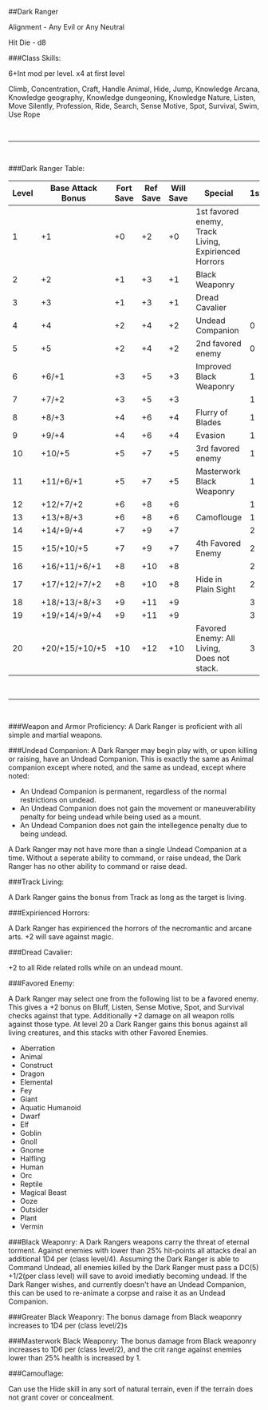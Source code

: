 ##Dark Ranger

Alignment - Any Evil or Any Neutral

Hit Die - d8

###Class Skills:

6+Int mod per level.  x4 at first level

Climb, Concentration, Craft, Handle Animal, Hide, Jump, Knowledge Arcana, Knowledge geography, Knowledge dungeoning, Knowledge Nature, Listen, Move Silently, Profession, Ride, Search, Sense Motive, Spot, Survival, Swim, Use Rope

<br>
<hr>
<br>

###Dark Ranger Table:

| Level | Base Attack Bonus | Fort Save | Ref Save | Will Save | Special                                                           | 1st | 2nd | 3rd | 4th |
|-------|-------------------|-----------|----------|-----------|-------------------------------------------------------------------|-----|-----|-----|-----|
| 1     | +1                | +0        | +2       | +0        | 1st favored enemy, Track Living, Expirienced Horrors              |     |     |     |     |
| 2     | +2                | +1        | +3       | +1        | Black Weaponry                                                    |     |     |     |     |
| 3     | +3                | +1        | +3       | +1        | Dread Cavalier                                                    |     |     |     |     |
| 4     | +4                | +2        | +4       | +2        | Undead Companion                                                  | 0   |     |     |     |
| 5     | +5                | +2        | +4       | +2        | 2nd favored enemy                                                 | 0   |     |     |     |
| 6     | +6/+1             | +3        | +5       | +3        | Improved Black Weaponry                                           | 1   |     |     |     |
| 7     | +7/+2             | +3        | +5       | +3        |                                                                   | 1   |     |     |     |
| 8     | +8/+3             | +4        | +6       | +4        | Flurry of Blades                                                  | 1   | 0   |     |     |
| 9     | +9/+4             | +4        | +6       | +4        | Evasion                                                           | 1   | 0   |     |     |
| 10    | +10/+5            | +5        | +7       | +5        | 3rd favored enemy                                                 | 1   | 1   |     |     |
| 11    | +11/+6/+1         | +5        | +7       | +5        | Masterwork Black Weaponry                                         | 1   | 1   | 0   |     |
| 12    | +12/+7/+2         | +6        | +8       | +6        |                                                                   | 1   | 1   | 1   |     |
| 13    | +13/+8/+3         | +6        | +8       | +6        | Camoflouge                                                        | 1   | 1   | 1   |     |
| 14    | +14/+9/+4         | +7        | +9       | +7        |                                                                   | 2   | 1   | 1   | 0   |
| 15    | +15/+10/+5        | +7        | +9       | +7        | 4th Favored Enemy                                                 | 2   | 1   | 1   | 1   |
| 16    | +16/+11/+6/+1     | +8        | +10      | +8        |                                                                   | 2   | 2   | 1   | 1   |
| 17    | +17/+12/+7/+2     | +8        | +10      | +8        | Hide in Plain Sight                                               | 2   | 2   | 2   | 1   |
| 18    | +18/+13/+8/+3     | +9        | +11      | +9        |                                                                   | 3   | 2   | 2   | 1   |
| 19    | +19/+14/+9/+4     | +9        | +11      | +9        |                                                                   | 3   | 3   | 3   | 2   |
| 20    | +20/+15/+10/+5    | +10       | +12      | +10       | Favored Enemy: All Living, Does not stack.                        | 3   | 3   | 3   | 3   |

<br>
<hr>
<br>

###Weapon and Armor Proficiency:
A Dark Ranger is proficient with all simple and martial weapons.

###Undead Companion:
A Dark Ranger may begin play with, or upon killing or raising, have an Undead Companion.  This is exactly the same as Animal companion except where noted, and the same as undead, except where noted:

* An Undead Companion is permanent, regardless of the normal restrictions on undead.
* An Undead Companion does not gain the movement or maneuverability penalty for being undead while being used as a mount.
* An Undead Companion does not gain the intellegence penalty due to being undead.

A Dark Ranger may not have more than a single Undead Companion at a time.  Without a seperate ability to command, or raise undead, the Dark Ranger has no other ability to command or raise dead.

###Track Living:

A Dark Ranger gains the bonus from Track as long as the target is living.

###Expirienced Horrors:

A Dark Ranger has expirienced the horrors of the necromantic and arcane arts.  +2 will save against magic.

###Dread Cavalier:

+2 to all Ride related rolls while on an undead mount.

###Favored Enemy:

A Dark Ranger may select one from the following list to be a favored enemy.  This gives a +2 bonus on Bluff, Listen, Sense Motive, Spot, and Survival checks against that type.  Additionally +2 damage on all weapon rolls against those type.  At level 20 a Dark Ranger gains this bonus against all living creatures, and this stacks with other Favored Enemies.

* Aberration
* Animal
* Construct
* Dragon
* Elemental
* Fey
* Giant
* Aquatic Humanoid
* Dwarf
* Elf
* Goblin
* Gnoll
* Gnome
* Halfling
* Human
* Orc
* Reptile
* Magical Beast
* Ooze
* Outsider
* Plant
* Vermin

###Black Weaponry:
A Dark Rangers weapons carry the threat of eternal torment.  Against enemies with lower than 25% hit-points all attacks deal an additional 1D4 per (class level/4).  Assuming the Dark Ranger is able to Command Undead, all enemies killed by the Dark Ranger must pass a DC(5) +1/2(per class level) will save to avoid imediatly becoming undead.  If the Dark Ranger wishes, and currently doesn't have an Undead Companion, this can be used to re-animate a corpse and raise it as an Undead Companion.

###Greater Black Weaponry:
The bonus damage from Black weaponry increases to 1D4 per (class level/2)s

###Masterwork Black Weaponry:
The bonus damage from Black weaponry increases to 1D6 per (class level/2), and the crit range against enemies lower than 25% health is increased by 1.

###Camouflage:

Can use the Hide skill in any sort of natural terrain, even if the terrain does not grant cover or concealment.


